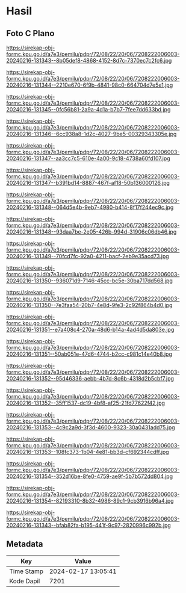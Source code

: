 # Hasil

## Foto C Plano

https://sirekap-obj-formc.kpu.go.id/a7e3/pemilu/pdpr/72/08/22/20/06/7208222006003-20240216-131343--8b05def8-4868-4152-8d7c-7370ec7c2fc6.jpg

https://sirekap-obj-formc.kpu.go.id/a7e3/pemilu/pdpr/72/08/22/20/06/7208222006003-20240216-131344--2210e670-6f9b-4841-98c0-664704d7e5e1.jpg

https://sirekap-obj-formc.kpu.go.id/a7e3/pemilu/pdpr/72/08/22/20/06/7208222006003-20240216-131345--0fc56b81-2a9a-4d1a-b7b7-7fee7dd633bd.jpg

https://sirekap-obj-formc.kpu.go.id/a7e3/pemilu/pdpr/72/08/22/20/06/7208222006003-20240216-131346--6cc938a8-1d2c-4027-9be5-00329343305e.jpg

https://sirekap-obj-formc.kpu.go.id/a7e3/pemilu/pdpr/72/08/22/20/06/7208222006003-20240216-131347--aa3cc7c5-610e-4a00-9c18-4738a60fd107.jpg

https://sirekap-obj-formc.kpu.go.id/a7e3/pemilu/pdpr/72/08/22/20/06/7208222006003-20240216-131347--b391bd14-8887-467f-af18-50b136000126.jpg

https://sirekap-obj-formc.kpu.go.id/a7e3/pemilu/pdpr/72/08/22/20/06/7208222006003-20240216-131348--064d5e4b-9eb7-4980-b414-8f17f244ec9c.jpg

https://sirekap-obj-formc.kpu.go.id/a7e3/pemilu/pdpr/72/08/22/20/06/7208222006003-20240216-131348--93daa7be-2e05-426b-994d-31906c06db46.jpg

https://sirekap-obj-formc.kpu.go.id/a7e3/pemilu/pdpr/72/08/22/20/06/7208222006003-20240216-131349--70fcd7fc-92a0-4211-bacf-2eb9e35acd73.jpg

https://sirekap-obj-formc.kpu.go.id/a7e3/pemilu/pdpr/72/08/22/20/06/7208222006003-20240216-131350--936071d9-7146-45cc-bc5e-30ba717dd568.jpg

https://sirekap-obj-formc.kpu.go.id/a7e3/pemilu/pdpr/72/08/22/20/06/7208222006003-20240216-131350--7e3faa54-20b7-4e8d-9fe3-2c92f864b4d0.jpg

https://sirekap-obj-formc.kpu.go.id/a7e3/pemilu/pdpr/72/08/22/20/06/7208222006003-20240216-131351--e7a408c4-270a-48d6-b14a-4ad4d5da803e.jpg

https://sirekap-obj-formc.kpu.go.id/a7e3/pemilu/pdpr/72/08/22/20/06/7208222006003-20240216-131351--50ab051e-47d6-4744-b2cc-c981c14e40b8.jpg

https://sirekap-obj-formc.kpu.go.id/a7e3/pemilu/pdpr/72/08/22/20/06/7208222006003-20240216-131352--95d46336-aebb-4b7d-8c6b-4318d2b5cbf7.jpg

https://sirekap-obj-formc.kpu.go.id/a7e3/pemilu/pdpr/72/08/22/20/06/7208222006003-20240216-131352--35ff1537-dc19-4bf8-af25-21fd77622f42.jpg

https://sirekap-obj-formc.kpu.go.id/a7e3/pemilu/pdpr/72/08/22/20/06/7208222006003-20240216-131353--4c9c2a9d-3f3d-4600-9323-30a0431add75.jpg

https://sirekap-obj-formc.kpu.go.id/a7e3/pemilu/pdpr/72/08/22/20/06/7208222006003-20240216-131353--108fc373-1b04-4e81-bb3d-cf692344cdff.jpg

https://sirekap-obj-formc.kpu.go.id/a7e3/pemilu/pdpr/72/08/22/20/06/7208222006003-20240216-131354--352d16be-8fe0-4759-ae9f-5b7b572dd804.jpg

https://sirekap-obj-formc.kpu.go.id/a7e3/pemilu/pdpr/72/08/22/20/06/7208222006003-20240216-131354--82193310-8b32-4986-89c1-9cb3916b96a4.jpg

https://sirekap-obj-formc.kpu.go.id/a7e3/pemilu/pdpr/72/08/22/20/06/7208222006003-20240216-131343--bfab82fa-b195-441f-9c97-2820996c992b.jpg


## Metadata

| Key        | Value               |
| ---------- | ------------------- |
| Time Stamp | 2024-02-17 13:05:41 |
| Kode Dapil | 7201                |



